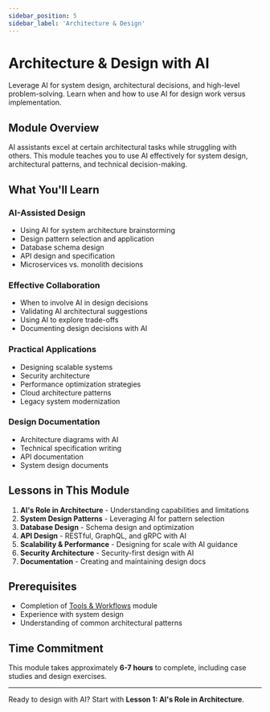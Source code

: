 ```yaml
---
sidebar_position: 5
sidebar_label: 'Architecture & Design'
---
```


# Architecture & Design with AI

Leverage AI for system design, architectural decisions, and high-level problem-solving. Learn when and how to use AI for design work versus implementation.

## Module Overview

AI assistants excel at certain architectural tasks while struggling with others. This module teaches you to use AI effectively for system design, architectural patterns, and technical decision-making.

## What You'll Learn

### AI-Assisted Design

- Using AI for system architecture brainstorming
- Design pattern selection and application
- Database schema design
- API design and specification
- Microservices vs. monolith decisions

### Effective Collaboration

- When to involve AI in design decisions
- Validating AI architectural suggestions
- Using AI to explore trade-offs
- Documenting design decisions with AI

### Practical Applications

- Designing scalable systems
- Security architecture
- Performance optimization strategies
- Cloud architecture patterns
- Legacy system modernization

### Design Documentation

- Architecture diagrams with AI
- Technical specification writing
- API documentation
- System design documents

## Lessons in This Module

1. **AI's Role in Architecture** - Understanding capabilities and limitations
2. **System Design Patterns** - Leveraging AI for pattern selection
3. **Database Design** - Schema design and optimization
4. **API Design** - RESTful, GraphQL, and gRPC with AI
5. **Scalability & Performance** - Designing for scale with AI guidance
6. **Security Architecture** - Security-first design with AI
7. **Documentation** - Creating and maintaining design docs

## Prerequisites

- Completion of [Tools & Workflows](/docs/tools-and-workflows) module
- Experience with system design
- Understanding of common architectural patterns

## Time Commitment

This module takes approximately **6-7 hours** to complete, including case studies and design exercises.

---

Ready to design with AI? Start with **Lesson 1: AI's Role in Architecture**.
